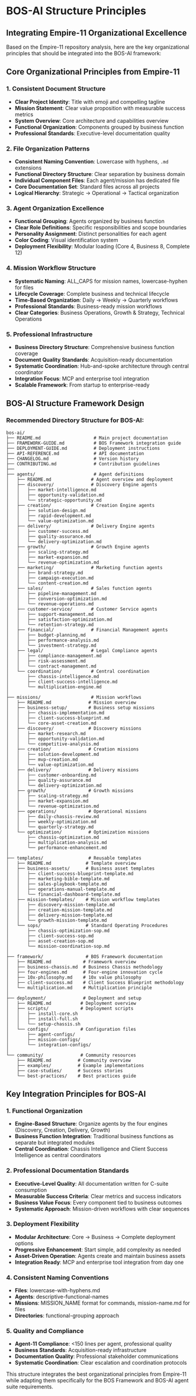# BOS-AI Structure Principles
## Integrating Empire-11 Organizational Excellence

Based on the Empire-11 repository analysis, here are the key organizational principles that should be integrated into the BOS-AI framework:

## Core Organizational Principles from Empire-11

### 1. Consistent Document Structure
- **Clear Project Identity**: Title with emoji and compelling tagline
- **Mission Statement**: Clear value proposition with measurable success metrics
- **System Overview**: Core architecture and capabilities overview
- **Functional Organization**: Components grouped by business function
- **Professional Standards**: Executive-level documentation quality

### 2. File Organization Patterns
- **Consistent Naming Convention**: Lowercase with hyphens, `.md` extensions
- **Functional Directory Structure**: Clear separation by business domain
- **Individual Component Files**: Each agent/mission has dedicated file
- **Core Documentation Set**: Standard files across all projects
- **Logical Hierarchy**: Strategic → Operational → Tactical organization

### 3. Agent Organization Excellence
- **Functional Grouping**: Agents organized by business function
- **Clear Role Definitions**: Specific responsibilities and scope boundaries
- **Personality Assignment**: Distinct personalities for each agent
- **Color Coding**: Visual identification system
- **Deployment Flexibility**: Modular loading (Core 4, Business 8, Complete 12)

### 4. Mission Workflow Structure
- **Systematic Naming**: ALL_CAPS for mission names, lowercase-hyphen for files
- **Lifecycle Coverage**: Complete business and technical lifecycle
- **Time-Based Organization**: Daily → Weekly → Quarterly workflows
- **Professional Standards**: Business-ready mission workflows
- **Clear Categories**: Business Operations, Growth & Strategy, Technical Operations

### 5. Professional Infrastructure
- **Business Directory Structure**: Comprehensive business function coverage
- **Document Quality Standards**: Acquisition-ready documentation
- **Systematic Coordination**: Hub-and-spoke architecture through central coordinator
- **Integration Focus**: MCP and enterprise tool integration
- **Scalable Framework**: From startup to enterprise-ready

## BOS-AI Structure Framework Design

### Recommended Directory Structure for BOS-AI:

```
bos-ai/
├── README.md                    # Main project documentation
├── FRAMEWORK-GUIDE.md           # BOS Framework integration guide
├── DEPLOYMENT-GUIDE.md          # Deployment instructions
├── API-REFERENCE.md             # API documentation
├── CHANGELOG.md                 # Version history
├── CONTRIBUTING.md              # Contribution guidelines
├── 
├── agents/                      # Agent definitions
│   ├── README.md               # Agent overview and deployment
│   ├── discovery/              # Discovery Engine agents
│   │   ├── market-intelligence.md
│   │   ├── opportunity-validation.md
│   │   └── strategic-opportunity.md
│   ├── creation/               # Creation Engine agents
│   │   ├── solution-design.md
│   │   ├── rapid-development.md
│   │   └── value-optimization.md
│   ├── delivery/               # Delivery Engine agents
│   │   ├── customer-success.md
│   │   ├── quality-assurance.md
│   │   └── delivery-optimization.md
│   ├── growth/                 # Growth Engine agents
│   │   ├── scaling-strategy.md
│   │   ├── market-expansion.md
│   │   └── revenue-optimization.md
│   ├── marketing/              # Marketing function agents
│   │   ├── brand-strategy.md
│   │   ├── campaign-execution.md
│   │   └── content-creation.md
│   ├── sales/                  # Sales function agents
│   │   ├── pipeline-management.md
│   │   ├── conversion-optimization.md
│   │   └── revenue-operations.md
│   ├── customer-service/       # Customer Service agents
│   │   ├── support-management.md
│   │   ├── satisfaction-optimization.md
│   │   └── retention-strategy.md
│   ├── financial/              # Financial Management agents
│   │   ├── budget-planning.md
│   │   ├── performance-analysis.md
│   │   └── investment-strategy.md
│   ├── legal/                  # Legal Compliance agents
│   │   ├── compliance-management.md
│   │   ├── risk-assessment.md
│   │   └── contract-management.md
│   └── coordination/           # Central coordination
│       ├── chassis-intelligence.md
│       ├── client-success-intelligence.md
│       └── multiplication-engine.md
│
├── missions/                   # Mission workflows
│   ├── README.md              # Mission overview
│   ├── business-setup/        # Business setup missions
│   │   ├── chassis-implementation.md
│   │   ├── client-success-blueprint.md
│   │   └── core-asset-creation.md
│   ├── discovery/             # Discovery missions
│   │   ├── market-research.md
│   │   ├── opportunity-validation.md
│   │   └── competitive-analysis.md
│   ├── creation/              # Creation missions
│   │   ├── solution-development.md
│   │   ├── mvp-creation.md
│   │   └── value-optimization.md
│   ├── delivery/              # Delivery missions
│   │   ├── customer-onboarding.md
│   │   ├── quality-assurance.md
│   │   └── delivery-optimization.md
│   ├── growth/                # Growth missions
│   │   ├── scaling-strategy.md
│   │   ├── market-expansion.md
│   │   └── revenue-optimization.md
│   ├── operations/            # Operational missions
│   │   ├── daily-chassis-review.md
│   │   ├── weekly-optimization.md
│   │   └── quarterly-strategy.md
│   └── optimization/          # Optimization missions
│       ├── chassis-optimization.md
│       ├── multiplication-analysis.md
│       └── performance-enhancement.md
│
├── templates/                 # Reusable templates
│   ├── README.md             # Template overview
│   ├── business-assets/      # Business asset templates
│   │   ├── client-success-blueprint-template.md
│   │   ├── marketing-bible-template.md
│   │   ├── sales-playbook-template.md
│   │   ├── operations-manual-template.md
│   │   └── financial-dashboard-template.md
│   ├── mission-templates/    # Mission workflow templates
│   │   ├── discovery-mission-template.md
│   │   ├── creation-mission-template.md
│   │   ├── delivery-mission-template.md
│   │   └── growth-mission-template.md
│   └── sops/                 # Standard Operating Procedures
│       ├── chassis-optimization-sop.md
│       ├── client-success-sop.md
│       ├── asset-creation-sop.md
│       └── mission-coordination-sop.md
│
├── framework/                # BOS Framework documentation
│   ├── README.md            # Framework overview
│   ├── business-chassis.md  # Business Chassis methodology
│   ├── four-engines.md      # Four-engine innovation cycle
│   ├── 10x-philosophy.md    # 10x value philosophy
│   ├── client-success.md    # Client Success Blueprint methodology
│   └── multiplication.md    # Multiplication principle
│
├── deployment/              # Deployment and setup
│   ├── README.md           # Deployment overview
│   ├── scripts/            # Deployment scripts
│   │   ├── install-core.sh
│   │   ├── install-full.sh
│   │   └── setup-chassis.sh
│   └── configs/            # Configuration files
│       ├── agent-configs/
│       ├── mission-configs/
│       └── integration-configs/
│
└── community/              # Community resources
    ├── README.md          # Community overview
    ├── examples/          # Example implementations
    ├── case-studies/      # Success stories
    └── best-practices/    # Best practices guide
```

## Key Integration Principles for BOS-AI

### 1. Functional Organization
- **Engine-Based Structure**: Organize agents by the four engines (Discovery, Creation, Delivery, Growth)
- **Business Function Integration**: Traditional business functions as separate but integrated modules
- **Central Coordination**: Chassis Intelligence and Client Success Intelligence as central coordinators

### 2. Professional Documentation Standards
- **Executive-Level Quality**: All documentation written for C-suite consumption
- **Measurable Success Criteria**: Clear metrics and success indicators
- **Business Value Focus**: Every component tied to business outcomes
- **Systematic Approach**: Mission-driven workflows with clear sequences

### 3. Deployment Flexibility
- **Modular Architecture**: Core → Business → Complete deployment options
- **Progressive Enhancement**: Start simple, add complexity as needed
- **Asset-Driven Operation**: Agents create and maintain business assets
- **Integration Ready**: MCP and enterprise tool integration from day one

### 4. Consistent Naming Conventions
- **Files**: lowercase-with-hyphens.md
- **Agents**: descriptive-functional-names
- **Missions**: MISSION_NAME format for commands, mission-name.md for files
- **Directories**: functional-grouping approach

### 5. Quality and Compliance
- **Agent-11 Compliance**: <150 lines per agent, professional quality
- **Business Standards**: Acquisition-ready infrastructure
- **Documentation Quality**: Professional stakeholder communications
- **Systematic Coordination**: Clear escalation and coordination protocols

This structure integrates the best organizational principles from Empire-11 while adapting them specifically for the BOS Framework and BOS-AI agent suite requirements.

